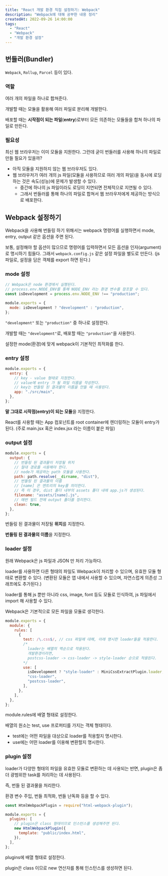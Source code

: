 ```yaml
---
title: "React 개발 환경 직접 설정하기: Webpack"
description: "Webpack에 대해 공부한 내용 정리"
createdAt: 2022-09-26 14:00:00
tags:
  - "React"
  - "Webpack"
  - "개발 환경 설정"
---
```


## 번들러(Bundler)

`Webpack`, `Rollup`, `Parcel` 등이 있다.

### 역할

여러 개의 파일을 하나로 합쳐준다.

개발할 때는 모듈을 활용해 여러 파일로 분리해 개발한다.

배포할 때는 **시작점이 되는 파일**(**entry**)로부터 모든 의존하는 모듈들을 합쳐 하나의 파일로 만든다.

### 필요성

최신 웹 브라우저는 이미 모듈을 지원한다. 그런데 굳이 번들러를 사용해 하나의 파일로 만들 필요가 있을까?

- 아직 모듈을 지원하지 않는 웹 브라우저도 있다.
- 웹 브라우저가 여러 개의 js 파일(모듈을 사용하므로 여러 개의 파일)을 동시에 로딩하는 것은 속도(성능)에 문제가 발생할 수 있다.
  - 중간에 하나의 js 파일이라도 로딩이 지연되면 전체적으로 지연될 수 있다.
  - 그래서 번들러를 통해 하나의 파일로 합쳐서 웹 브라우저에게 제공하는 방식으로 배포한다.

## Webpack 설정하기

Webpack을 사용해 번들링 하기 위해서는 webpack 명령어를 실행하면서 mode, entry, output 같은 옵션을 주면 된다.

보통, 설정해야 할 옵션이 많으므로 명령어를 입력하면서 모든 옵션을 인자(argument)로 명시하기 힘들다. 그래서 `webpack.config.js` 같은 설정 파일을 별도로 만든다. (js 파일로, 설정을 담은 객체를 export 하면 된다.)

### mode 설정

```js title="webpack.config.js"
// Webpack은 node 환경에서 실행된다.
// process.env.NODE_ENV를 통해 NODE_ENV 라는 환경 변수를 참조할 수 있다.
const isDevelopment = process.env.NODE_ENV !== "production";

module.exports = {
  mode: isDevelopment ? "development" : "production",
};
```

`"development"` 또는 `"production"` 중 하나로 설정한다.

개발할 때는 `"development"`로, 배포할 때는 `"production"`을 사용한다.

설정한 mode(환경)에 맞게 webpack이 기본적인 최적화를 한다.

### entry 설정

```js title="webpack.config.js"
module.exports = {
  entry: {
    // key - value 형태로 지정한다.
    // value에 entry 가 될 파일 이름을 작성한다.
    // key는 번들링 된 결과물의 이름을 만들 때 사용된다.
    app: "./src/main",
  },
};
```

**말 그대로 시작점(entry)이 되는 모듈**을 지정한다.

React를 사용할 때는 App 컴포넌트를 root container에 렌더링하는 모듈이 entry가 된다. (주로 main.jsx 혹은 index.jsx 라는 이름이 붙은 파일)

### output 설정

```js title="webpack.config.js"
module.exports = {
  output: {
    // 번들링 된 결과물이 저장될 위치
    // 절대 경로를 사용해야 한다.
    // node가 제공하는 path 모듈을 사용한다.
    path: path.resolve(__dirname, "dist"),
    // 번들링 된 결과물의 이름
    // [name] 은 엔트리의 key를 의미한다.
    // 즉 이 경우, dist 폴더 내부의 assets 폴더 내에 app.js가 생성된다.
    filename: "assets/[name].js",
    // 매번 빌드 전에 output 폴더를 정리한다.
    clean: true,
  },
};
```

번들링 된 결과물이 저장될 **위치**를 지정한다.

**번들링 된 결과물의 이름**을 지정한다.

### loader 설정

원래 Webpack은 js 파일과 JSON 만 처리 가능하다.

loader를 사용하면 다른 형태의 파일도 Webpack이 처리할 수 있으며, 유효한 모듈 형태로 변환할 수 있다. (변환된 모듈은 앱 내에서 사용할 수 있으며, 자연스럽게 의존성 그래프에도 추가된다.)

loader를 통해 js 뿐만 아니라 css, image, font 등도 모듈로 인식하여, js 파일에서 import 해 사용할 수 있다.

Webpack은 기본적으로 모든 파일을 모듈로 생각한다.

```js title="webpack.config.js"
module.exports = {
  module: {
    rules: [
      {
        test: /\.css$/, // css 파일에 대해, 아래 명시한 loader들을 적용한다.
        /* 
          loader는 배열의 역순으로 적용된다.
          개발환경이라면,
          postcss-loader -> css-loader -> style-loader 순으로 적용된다.
        */
        use: [
          isDevelopment ? "style-loader" : MiniCssExtractPlugin.loader,
          "css-loader",
          "postcss-loader",
        ],
      },
    ],
  },
};
```

module.rules에 배열 형태로 설정한다.

배열의 원소는 test, use 프로퍼티를 가지는 객체 형태이다.

- test에는 어떤 파일을 대상으로 loader를 적용할지 명시한다.
- use에는 어떤 loader를 이용해 변환할지 명시한다.

### plugin 설정

loader가 다양한 형태의 파일을 유효한 모듈로 변환하는 데 사용되는 반면, plugin은 좀 더 광범위한 task를 처리하는 데 사용된다.

즉, 번들 된 결과물을 처리한다.

환경 변수 주입, 번들 최적화, 번들 난독화 등을 할 수 있다.

```js title="webpack.config.js"
const HtmlWebpackPlugin = require("html-webpack-plugin");

module.exports = {
  plugins: [
    // plugin은 class 형태이므로 인스턴스를 생성해주면 된다.
    new HtmlWebpackPlugin({
      template: "public/index.html",
    }),
  ],
};
```

plugins에 배열 형태로 설정한다.

plugin은 class 이므로 new 연산자를 통해 인스턴스를 생성하면 된다.
